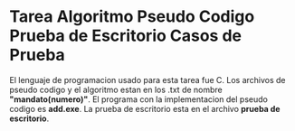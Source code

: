 # Tarea Algoritmo Pseudo Codigo Prueba de Escritorio Casos de Prueba

El lenguaje de programacion usado para esta tarea fue C. Los archivos de pseudo codigo y el algoritmo estan en los .txt de nombre **"mandato(numero)"**. El programa con la implementacion
del pseudo codigo es **add.exe**. La prueba de escritorio esta en el archivo **prueba de escritorio**.

